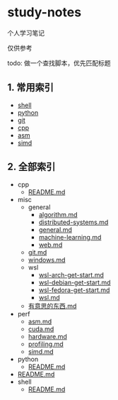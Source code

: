 # study-notes

个人学习笔记

仅供参考

todo: 做一个查找脚本，优先匹配标题

## 1. 常用索引

- [shell](./shell/README.md)
- [python](./python/README.md)
- [git](./misc/git.md)
- [cpp](./cpp/README.md)
- [asm](./perf/asm.md)
- [simd](./perf/simd.md)

## 2. 全部索引

<!-- tree2md -->

- cpp
  - [README.md](./cpp/README.md)
- misc
  - general
    - [algorithm.md](./misc/general/algorithm.md)
    - [distributed-systems.md](./misc/general/distributed-systems.md)
    - [general.md](./misc/general/general.md)
    - [machine-learning.md](./misc/general/machine-learning.md)
    - [web.md](./misc/general/web.md)
  - [git.md](./misc/git.md)
  - [windows.md](./misc/windows.md)
  - wsl
    - [wsl-arch-get-start.md](./misc/wsl/wsl-arch-get-start.md)
    - [wsl-debian-get-start.md](./misc/wsl/wsl-debian-get-start.md)
    - [wsl-fedora-get-start.md](./misc/wsl/wsl-fedora-get-start.md)
    - [wsl.md](./misc/wsl/wsl.md)
  - [有意思的东西.md](./misc/有意思的东西.md)
- perf
  - [asm.md](./perf/asm.md)
  - [cuda.md](./perf/cuda.md)
  - [hardware.md](./perf/hardware.md)
  - [profiling.md](./perf/profiling.md)
  - [simd.md](./perf/simd.md)
- python
  - [README.md](./python/README.md)
- [README.md](./README.md)
- shell
  - [README.md](./shell/README.md)
